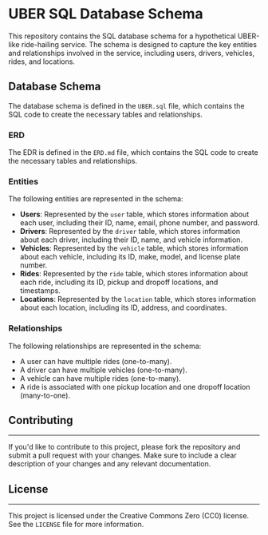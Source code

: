 # UBER SQL Database Schema

This repository contains the SQL database schema for a hypothetical UBER-like ride-hailing service. The schema is designed to capture the key entities and relationships involved in the service, including users, drivers, vehicles, rides, and locations.

## Database Schema

The database schema is defined in the `UBER.sql` file, which contains the SQL code to create the necessary tables and relationships.

### ERD

The EDR is defined in the `ERD.md` file, which contains the SQL code to create the necessary tables and relationships.


### Entities

The following entities are represented in the schema:

* **Users**: Represented by the `user` table, which stores information about each user, including their ID, name, email, phone number, and password.
* **Drivers**: Represented by the `driver` table, which stores information about each driver, including their ID, name, and vehicle information.
* **Vehicles**: Represented by the `vehicle` table, which stores information about each vehicle, including its ID, make, model, and license plate number.
* **Rides**: Represented by the `ride` table, which stores information about each ride, including its ID, pickup and dropoff locations, and timestamps.
* **Locations**: Represented by the `location` table, which stores information about each location, including its ID, address, and coordinates.

### Relationships

The following relationships are represented in the schema:

* A user can have multiple rides (one-to-many).
* A driver can have multiple vehicles (one-to-many).
* A vehicle can have multiple rides (one-to-many).
* A ride is associated with one pickup location and one dropoff location (many-to-one).



## Contributing
--------------

If you'd like to contribute to this project, please fork the repository and submit a pull request with your changes. Make sure to include a clear description of your changes and any relevant documentation.

## License
-------

This project is licensed under the Creative Commons Zero (CC0) license. See the `LICENSE` file for more information.
